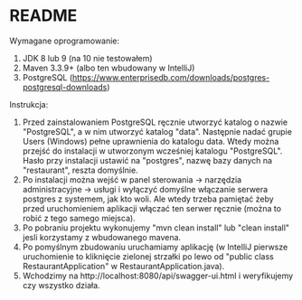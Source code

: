 # README


Wymagane oprogramowanie:
1. JDK 8 lub 9 (na 10 nie testowałem)
2. Maven 3.3.9+ (albo ten wbudowany w IntelliJ)
3. PostgreSQL (https://www.enterprisedb.com/downloads/postgres-postgresql-downloads)


Instrukcja:
1. Przed zainstalowaniem PostgreSQL ręcznie utworzyć katalog o nazwie "PostgreSQL", a w nim utworzyć katalog "data".
Następnie nadać grupie Users (Windows) pełne uprawnienia do katalogu data. Wtedy można przejść do instalacji w utworzonym wcześniej katalogu "PostgreSQL". Hasło przy instalacji ustawić na "postgres", nazwę bazy danych na "restaurant", reszta domyślnie.
2. Po instalacji można wejść w panel sterowania -> narzędzia administracyjne -> usługi i wyłączyć domyślne włączanie serwera postgres z systemem, jak kto woli. Ale wtedy trzeba pamiętać żeby przed uruchomieniem aplikacji włączać ten serwer ręcznie (można to robić z tego samego miejsca).
3. Po pobraniu projektu wykonujemy "mvn clean install" lub "clean install" jesli korzystamy z wbudowanego mavena.
4. Po pomyślnym zbudowaniu uruchamiamy aplikację (w IntelliJ pierwsze uruchomienie to kliknięcie zielonej strzałki po lewo od "public class RestaurantApplication" w RestaurantApplication.java).
5. Wchodzimy na http://localhost:8080/api/swagger-ui.html i weryfikujemy czy wszystko działa.